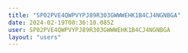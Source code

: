 ```yaml
---
title: "SP02PVE4QWPVYPJ89R303GWWWEHK1B4CJ4NGNBGA"
date: 2024-02-19T08:36:10.085Z
user: SP02PVE4QWPVYPJ89R303GWWWEHK1B4CJ4NGNBGA
layout: "users"
---
```

    